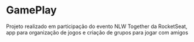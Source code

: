 # GamePlay
Projeto realizado em participação do evento NLW Together da RocketSeat, app para organização de jogos e criação de grupos para jogar com amigos
